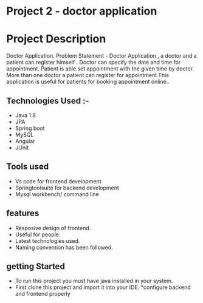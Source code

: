 # Project 2 - doctor application


# Project Description
Doctor Application. Problem Statement - Doctor Application , a doctor and a patient can register himself . Doctor can specify the date and time for appointment. Patient is able set appointment with the given time by doctor. More than one doctor a patient can register for appointment.This application is useful for patients for booking appointment online..
 
## Technologies Used :-
* Java 1.8
* JPA
* Spring boot
* MySQL
* Angular
* JUnit


## Tools used
* Vs code for frontend development
* Springtoolsuite for backend development
* Mysql workbench/ command line

## features
* Resposive design of frontend.
* Useful for people.
* Latest technologies used.
* Naming convention has been followed.

## getting Started
* To run this project you must have java installed in your system.
* First clone this project and import it into your IDE.
*configure backend and frontend properly

